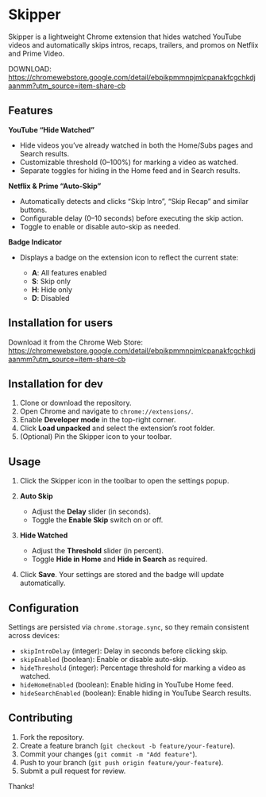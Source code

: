 # Skipper

Skipper is a lightweight Chrome extension that hides watched YouTube videos and automatically skips intros, recaps, trailers, and promos on Netflix and Prime Video.

DOWNLOAD: https://chromewebstore.google.com/detail/ebpikpmmnpjmlcpanakfcgchkdjaanmm?utm_source=item-share-cb

## Features

**YouTube “Hide Watched”**

- Hide videos you’ve already watched in both the Home/Subs pages and Search results.
- Customizable threshold (0–100%) for marking a video as watched.
- Separate toggles for hiding in the Home feed and in Search results.

**Netflix & Prime “Auto-Skip”**

- Automatically detects and clicks “Skip Intro”, “Skip Recap” and similar buttons.
- Configurable delay (0–10 seconds) before executing the skip action.
- Toggle to enable or disable auto-skip as needed.

**Badge Indicator**

- Displays a badge on the extension icon to reflect the current state:

  - **A**: All features enabled
  - **S**: Skip only
  - **H**: Hide only
  - **D**: Disabled

## Installation for users

Download it from the Chrome Web Store: https://chromewebstore.google.com/detail/ebpikpmmnpjmlcpanakfcgchkdjaanmm?utm_source=item-share-cb
 
## Installation for dev

1. Clone or download the repository.
2. Open Chrome and navigate to `chrome://extensions/`.
3. Enable **Developer mode** in the top-right corner.
4. Click **Load unpacked** and select the extension’s root folder.
5. (Optional) Pin the Skipper icon to your toolbar.

## Usage

1. Click the Skipper icon in the toolbar to open the settings popup.
2. **Auto Skip**

   - Adjust the **Delay** slider (in seconds).
   - Toggle the **Enable Skip** switch on or off.

3. **Hide Watched**

   - Adjust the **Threshold** slider (in percent).
   - Toggle **Hide in Home** and **Hide in Search** as required.

4. Click **Save**. Your settings are stored and the badge will update automatically.

## Configuration

Settings are persisted via `chrome.storage.sync`, so they remain consistent across devices:

- `skipIntroDelay` (integer): Delay in seconds before clicking skip.
- `skipEnabled` (boolean): Enable or disable auto-skip.
- `hideThreshold` (integer): Percentage threshold for marking a video as watched.
- `hideHomeEnabled` (boolean): Enable hiding in YouTube Home feed.
- `hideSearchEnabled` (boolean): Enable hiding in YouTube Search results.

## Contributing

1. Fork the repository.
2. Create a feature branch (`git checkout -b feature/your-feature`).
3. Commit your changes (`git commit -m "Add feature"`).
4. Push to your branch (`git push origin feature/your-feature`).
5. Submit a pull request for review.

Thanks!
